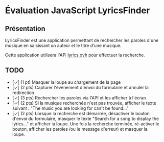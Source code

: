 # Évaluation JavaScript LyricsFinder

## Présentation

LyricsFinder est une application permettant de rechercher les paroles d'une musique en saisissant un auteur et le titre d'une musique.

Cette application utilisera l'API [lyrics.ovh](https://lyricsovh.docs.apiary.io) pour effectuer la recherche.

## TODO

- [✓] (1 pt) Masquer la loupe au chargement de la page
- [✓] (2 pts) Capturer l'évènement d'envoi du formulaire et annuler la redirection
- [✓] (3 pts) Rechercher les paroles via l'API et les afficher à l'écran
- [✓] (2 pts) Si la musique recherchée n'est pas trouvée, afficher le texte suivant : "The music you are looking for can't be found..."
- [✓] (2 pts) Lorsque la recherche est démarrée, désactiver le bouton d'envoi du formulaire, masquer le texte "Search for a song to display the lyrics..." et afficher la loupe. Une fois la recherche terminée, ré-activer le bouton, afficher les paroles (ou le message d'erreur) et masquer la loupe.